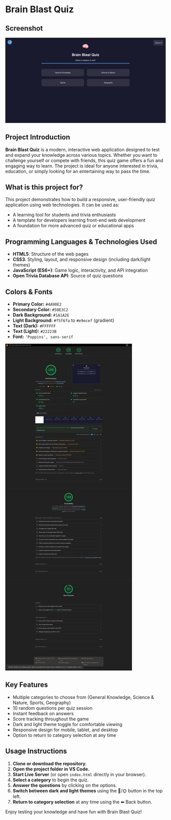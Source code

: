 # Brain Blast Quiz

## Screenshot
![Brain Blast Quiz Screenshot](assets/brain-blast.png)


## Project Introduction
**Brain Blast Quiz** is a modern, interactive web application designed to test and expand your knowledge across various topics. Whether you want to challenge yourself or compete with friends, this quiz game offers a fun and engaging way to learn. The project is ideal for anyone interested in trivia, education, or simply looking for an entertaining way to pass the time.

## What is this project for?
This project demonstrates how to build a responsive, user-friendly quiz application using web technologies. It can be used as:
- A learning tool for students and trivia enthusiasts
- A template for developers learning front-end web development
- A foundation for more advanced quiz or educational apps

## Programming Languages & Technologies Used
- **HTML5**: Structure of the web pages
- **CSS3**: Styling, layout, and responsive design (including dark/light themes)
- **JavaScript (ES6+)**: Game logic, interactivity, and API integration
- **Open Trivia Database API**: Source of quiz questions

## Colors & Fonts
- **Primary Color:** `#4A90E2`
- **Secondary Color:** `#50E3C2`
- **Dark Background:** `#1A1A2E`
- **Light Background:** `#f5f6fa` to `#e9ecef` (gradient)
- **Text (Dark):** `#FFFFFF`
- **Text (Light):** `#22223B`
- **Font:** `'Poppins', sans-serif`


![Brain Blast Quiz Screenshot Limehouse test](assets/limehouse-test.png)
## Key Features
- Multiple categories to choose from (General Knowledge, Science & Nature, Sports, Geography)
- 10 random questions per quiz session
- Instant feedback on answers
- Score tracking throughout the game
- Dark and light theme toggle for comfortable viewing
- Responsive design for mobile, tablet, and desktop
- Option to return to category selection at any time

## Usage Instructions
1. **Clone or download the repository.**
2. **Open the project folder in VS Code.**
3. **Start Live Server** (or open `index.html` directly in your browser).
4. **Select a category** to begin the quiz.
5. **Answer the questions** by clicking on the options.
6. **Switch between dark and light themes** using the 🌙/🌞 button in the top left.
7. **Return to category selection** at any time using the ⬅ Back button.

Enjoy testing your knowledge and have fun with Brain Blast Quiz!
